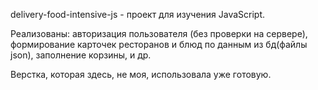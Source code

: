 delivery-food-intensive-js - проект для изучения JavaScript.

Реализованы: 
авторизация пользователя (без проверки на сервере), 
формирование карточек ресторанов и блюд по данным из бд(файлы json),
заполнение корзины,
и др.

Верстка, которая здесь, не моя, использовала уже готовую. 
